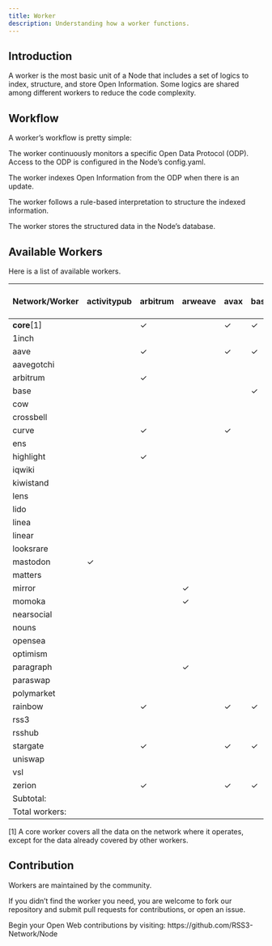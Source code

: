 ```yaml
---
title: Worker
description: Understanding how a worker functions.
---
```


## Introduction

A worker is the most basic unit of a Node that includes a set of logics to index, structure, and store Open Information. Some logics are shared among different workers to reduce the code complexity.

## Workflow

A worker’s workflow is pretty simple:

The worker continuously monitors a specific Open Data Protocol (ODP). Access to the ODP is configured in the Node’s config.yaml.

The worker indexes Open Information from the ODP when there is an update.

The worker follows a rule-based interpretation to structure the indexed information.

The worker stores the structured data in the Node’s database.

## Available Workers

Here is a list of available workers.

| Network/Worker | activitypub | arbitrum | arweave | avax | base | binance-smart-chain | crossbell | ethereum | farcaster | gnosis | linea | near | optimism | polygon | rss | vsl | x-layer |
| -------------- | ----------- | -------- | ------- | ---- | ---- | ------------------- | --------- | -------- | --------- | ------ | ----- | ---- | -------- | ------- | --- | --- | ------- |
| **core**[1]    |             | ✓        |         | ✓    | ✓    | ✓                   | ✓         | ✓        | ✓         | ✓      | ✓     | ✓    | ✓        | ✓       |     | ✓   | ✓       |
| 1inch          |             |          |         |      |      |                     |           | ✓        |           |        |       |      |          |         |     |     |         |
| aave           |             | ✓        |         | ✓    | ✓    |                     |           | ✓        |           |        |       |      | ✓        | ✓       |     |     |         |
| aavegotchi     |             |          |         |      |      |                     |           |          |           |        |       |      |          | ✓       |     |     |         |
| arbitrum       |             | ✓        |         |      |      |                     |           | ✓        |           |        |       |      |          |         |     |     |         |
| base           |             |          |         |      | ✓    |                     |           | ✓        |           |        |       |      |          |         |     |     |         |
| cow            |             |          |         |      |      |                     |           | ✓        |           |        |       |      |          |         |     |     |         |
| crossbell      |             |          |         |      |      |                     | ✓         |          |           |        |       |      |          |         |     |     |         |
| curve          |             | ✓        |         | ✓    |      |                     |           | ✓        |           | ✓      |       |      | ✓        | ✓       |     |     |         |
| ens            |             |          |         |      |      |                     |           | ✓        |           |        |       |      |          |         |     |     |         |
| highlight      |             | ✓        |         |      |      |                     |           | ✓        |           |        |       |      | ✓        | ✓       |     |     |         |
| iqwiki         |             |          |         |      |      |                     |           |          |           |        |       |      |          | ✓       |     |     |         |
| kiwistand      |             |          |         |      |      |                     |           |          |           |        |       |      | ✓        |         |     |     |         |
| lens           |             |          |         |      |      |                     |           |          |           |        |       |      |          | ✓       |     |     |         |
| lido           |             |          |         |      |      |                     |           | ✓        |           |        |       |      |          |         |     |     |         |
| linea          |             |          |         |      |      |                     |           | ✓        |           |        | ✓     |      |          |         |     |     |         |
| linear         |             |          |         |      |      |                     |           |          |           |        |       | ✓    |          |         |     |     |         |
| looksrare      |             |          |         |      |      |                     |           | ✓        |           |        |       |      |          |         |     |     |         |
| mastodon       | ✓           |          |         |      |      |                     |           |          |           |        |       |      |          |         |     |     |         |
| matters        |             |          |         |      |      |                     |           |          |           |        |       |      | ✓        |         |     |     |         |
| mirror         |             |          | ✓       |      |      |                     |           |          |           |        |       |      |          |         |     |     |         |
| momoka         |             |          | ✓       |      |      |                     |           |          |           |        |       |      |          |         |     |     |         |
| nearsocial     |             |          |         |      |      |                     |           |          |           |        |       | ✓    |          |         |     |     |         |
| nouns          |             |          |         |      |      |                     |           | ✓        |           |        |       |      |          |         |     |     |         |
| opensea        |             |          |         |      |      |                     |           | ✓        |           |        |       |      |          |         |     |     |         |
| optimism       |             |          |         |      |      |                     |           | ✓        |           |        |       |      | ✓        |         |     |     |         |
| paragraph      |             |          | ✓       |      |      |                     |           |          |           |        |       |      |          |         |     |     |         |
| paraswap       |             |          |         |      |      |                     |           | ✓        |           |        |       |      |          |         |     |     |         |
| polymarket     |             |          |         |      |      |                     |           |          |           |        |       |      |          | ✓       |     |     |         |
| rainbow        |             | ✓        |         | ✓    | ✓    | ✓                   |           | ✓        |           |        | ✓     |      | ✓        | ✓       |     |     |         |
| rss3           |             |          |         |      |      |                     |           | ✓        |           |        |       |      |          |         |     |     |         |
| rsshub         |             |          |         |      |      |                     |           |          |           |        |       |      |          |         | ✓   |     |         |
| stargate       |             | ✓        |         | ✓    | ✓    | ✓                   |           | ✓        |           |        | ✓     |      | ✓        | ✓       |     |     |         |
| uniswap        |             |          |         |      |      |                     |           | ✓        |           |        | ✓     |      |          |         |     |     |         |
| vsl            |             |          |         |      |      |                     |           | ✓        |           |        |       |      |          |         |     |     |         |
| zerion         |             | ✓        |         | ✓    | ✓    | ✓                   |           |          |           | ✓      | ✓     |      | ✓        | ✓       |     |     | ✓       |
| Subtotal:      |             |          |         |      |      |                     |           |          |           |        |       |      |          |         |     |     |         |
| Total workers: |             |          |         |      |      |                     |           |          |           |        |       |      |          |         |     |     |         |

[1] A core worker covers all the data on the network where it operates, except for the data already covered by other workers.

## Contribution

Workers are maintained by the community.

If you didn’t find the worker you need, you are welcome to fork our repository and submit pull requests for contributions, or open an issue.

<Callout>
  Begin your Open Web contributions by visiting: https://github.com/RSS3-Network/Node
</Callout>
